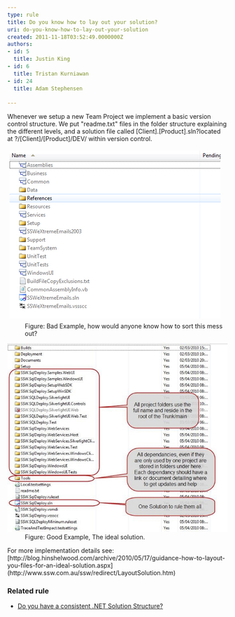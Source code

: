 ```yaml
---
type: rule
title: Do you know how to lay out your solution?
uri: do-you-know-how-to-lay-out-your-solution
created: 2011-11-18T03:52:49.0000000Z
authors:
- id: 5
  title: Justin King
- id: 6
  title: Tristan Kurniawan
- id: 24
  title: Adam Stephensen

---
```


 
​​​Whenever we setup a new Team Project we implement a basic version control structure. We put "readme.txt" files in the folder structure explaining the different levels, and a solution file called [Client].[Product].sln?located at ?/[Client]/[Product]/DEV/ ​within version control.
<dl class="image"><dt>
      <img alt="Messy solution " src="MessySolution.jpg" style="margin:5px;">
   </dt><dd>Figure: Bad Example, how would anyone know how to sort this mess out?</dd></dl><dl class="image"><dt> 
      <img alt="Ideal solution " src="IdealSolution.jpg"> 
   </dt><dd>Figure: Good Example, The ideal solution. </dd></dl>
For more implementation details see:     
[http://blog.hinshelwood.com/archive/2010/05/17/guidance-how-to-layout-you-files-for-an-ideal-solution.aspx](http://www.ssw.com.au/ssw/redirect/LayoutSolution.htm)

### Related rule

- [Do you have a consistent .NET Solution Structure?​](/do-you-have-a-consistent-net-solution-structure)​


